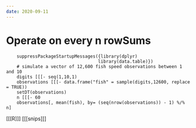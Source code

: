 ```yaml
---
date: 2020-09-11
---
```



# Operate on every n rowSums
		suppressPackageStartupMessages({library(dplyr)
		                               library(data.table)})
		# simulate a vector of 12,600 fish speed observations between 1 and 10
		digits [[[- seq(1,10,1)
		observations [[[- data.frame("fish" = sample(digits,12600, replace = TRUE))
		setDT(observations)
		n [[[- 60
		observations[, mean(fish), by= (seq(nrow(observations)) - 1) %/% n]

[[[R]]]
[[[snips]]]
